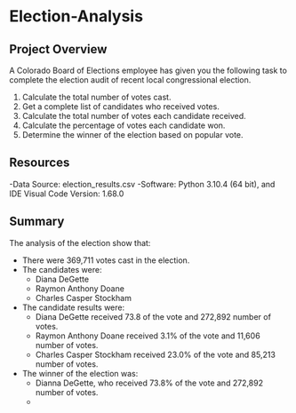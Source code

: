 # Election-Analysis

## Project Overview
A Colorado Board of Elections employee has given you the following task to complete the election audit of recent local congressional election.

1. Calculate the total number of votes cast.
2. Get a complete list of candidates who received votes.
3. Calculate the total number of votes each candidate received.
4. Calculate the percentage of votes each candidate won.
5. Determine the winner of the election based on popular vote.

## Resources
-Data Source: election_results.csv
-Software: Python 3.10.4 (64 bit), and IDE Visual Code Version: 1.68.0

## Summary
The analysis of the election show that:
- There were 369,711 votes cast in the election.
- The candidates were:
    - Diana DeGette
    - Raymon Anthony Doane
    - Charles Casper Stockham
- The candidate results were:
    - Diana DeGette received 73.8 of the vote and 272,892 number of votes.
    - Raymon Anthony Doane received 3.1% of the vote and 11,606 number of votes.
    - Charles Casper Stockham received 23.0% of the vote and 85,213 number of votes.
- The winner of the election was:
    - Dianna DeGette, who received 73.8% of the vote and 272,892 number of votes.
    -            
